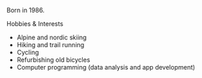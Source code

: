 Born in 1986.

Hobbies & Interests
- Alpine and nordic skiing
- Hiking and trail running
- Cycling
- Refurbishing old bicycles
- Computer programming (data analysis and app development)